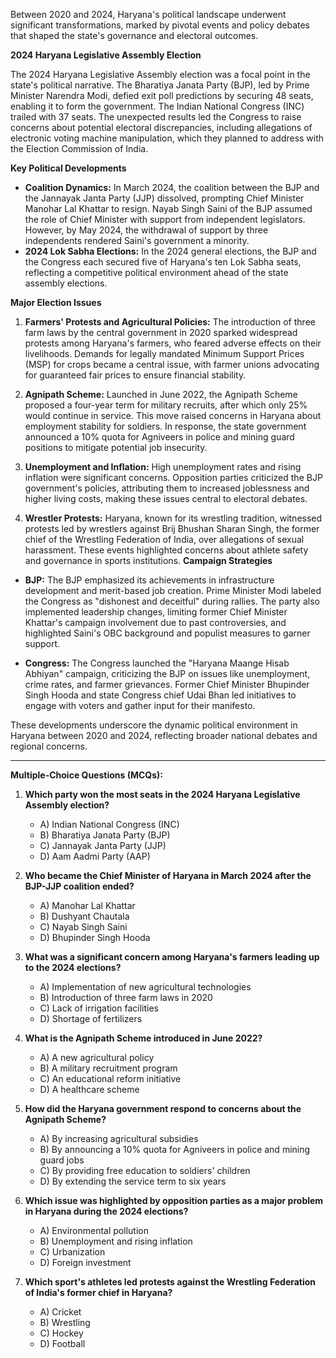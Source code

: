 Between 2020 and 2024, Haryana's political landscape underwent significant transformations, marked by pivotal events and policy debates that shaped the state's governance and electoral outcomes.

**2024 Haryana Legislative Assembly Election**

The 2024 Haryana Legislative Assembly election was a focal point in the state's political narrative. The Bharatiya Janata Party (BJP), led by Prime Minister Narendra Modi, defied exit poll predictions by securing 48 seats, enabling it to form the government. The Indian National Congress (INC) trailed with 37 seats. The unexpected results led the Congress to raise concerns about potential electoral discrepancies, including allegations of electronic voting machine manipulation, which they planned to address with the Election Commission of India. 

**Key Political Developments**

- **Coalition Dynamics:** In March 2024, the coalition between the BJP and the Jannayak Janta Party (JJP) dissolved, prompting Chief Minister Manohar Lal Khattar to resign. Nayab Singh Saini of the BJP assumed the role of Chief Minister with support from independent legislators. However, by May 2024, the withdrawal of support by three independents rendered Saini's government a minority. 
- **2024 Lok Sabha Elections:** In the 2024 general elections, the BJP and the Congress each secured five of Haryana's ten Lok Sabha seats, reflecting a competitive political environment ahead of the state assembly elections. 

**Major Election Issues**

1. **Farmers' Protests and Agricultural Policies:** The introduction of three farm laws by the central government in 2020 sparked widespread protests among Haryana's farmers, who feared adverse effects on their livelihoods. Demands for legally mandated Minimum Support Prices (MSP) for crops became a central issue, with farmer unions advocating for guaranteed fair prices to ensure financial stability. 

2. **Agnipath Scheme:** Launched in June 2022, the Agnipath Scheme proposed a four-year term for military recruits, after which only 25% would continue in service. This move raised concerns in Haryana about employment stability for soldiers. In response, the state government announced a 10% quota for Agniveers in police and mining guard positions to mitigate potential job insecurity.

3. **Unemployment and Inflation:** High unemployment rates and rising inflation were significant concerns. Opposition parties criticized the BJP government's policies, attributing them to increased joblessness and higher living costs, making these issues central to electoral debates.

4. **Wrestler Protests:** Haryana, known for its wrestling tradition, witnessed protests led by wrestlers against Brij Bhushan Sharan Singh, the former chief of the Wrestling Federation of India, over allegations of sexual harassment. These events highlighted concerns about athlete safety and governance in sports institutions.
**Campaign Strategies**

- **BJP:** The BJP emphasized its achievements in infrastructure development and merit-based job creation. Prime Minister Modi labeled the Congress as "dishonest and deceitful" during rallies. The party also implemented leadership changes, limiting former Chief Minister Khattar's campaign involvement due to past controversies, and highlighted Saini's OBC background and populist measures to garner support. 

- **Congress:** The Congress launched the "Haryana Maange Hisab Abhiyan" campaign, criticizing the BJP on issues like unemployment, crime rates, and farmer grievances. Former Chief Minister Bhupinder Singh Hooda and state Congress chief Udai Bhan led initiatives to engage with voters and gather input for their manifesto. 

These developments underscore the dynamic political environment in Haryana between 2020 and 2024, reflecting broader national debates and regional concerns.

---

**Multiple-Choice Questions (MCQs):**

1. **Which party won the most seats in the 2024 Haryana Legislative Assembly election?**
   - A) Indian National Congress (INC)
   - B) Bharatiya Janata Party (BJP)
   - C) Jannayak Janta Party (JJP)
   - D) Aam Aadmi Party (AAP)

2. **Who became the Chief Minister of Haryana in March 2024 after the BJP-JJP coalition ended?**
   - A) Manohar Lal Khattar
   - B) Dushyant Chautala
   - C) Nayab Singh Saini
   - D) Bhupinder Singh Hooda

3. **What was a significant concern among Haryana's farmers leading up to the 2024 elections?**
   - A) Implementation of new agricultural technologies
   - B) Introduction of three farm laws in 2020
   - C) Lack of irrigation facilities
   - D) Shortage of fertilizers

4. **What is the Agnipath Scheme introduced in June 2022?**
   - A) A new agricultural policy
   - B) A military recruitment program
   - C) An educational reform initiative
   - D) A healthcare scheme

5. **How did the Haryana government respond to concerns about the Agnipath Scheme?**
   - A) By increasing agricultural subsidies
   - B) By announcing a 10% quota for Agniveers in police and mining guard jobs
   - C) By providing free education to soldiers' children
   - D) By extending the service term to six years

6. **Which issue was highlighted by opposition parties as a major problem in Haryana during the 2024 elections?**
   - A) Environmental pollution
   - B) Unemployment and rising inflation
   - C) Urbanization
   - D) Foreign investment

7. **Which sport's athletes led protests against the Wrestling Federation of India's former chief in Haryana?**
   - A) Cricket
   - B) Wrestling
   - C) Hockey
   - D) Football
